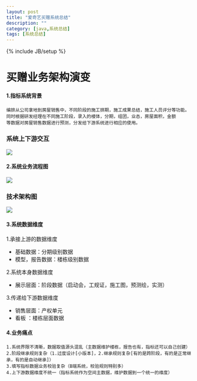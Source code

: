 ```yaml
---
layout: post
title: "爱奇艺买赠系统总结"
description: ""
category: [java,系统总结]
tags: [系统总结]
---
```

{% include JB/setup %}

# 买赠业务架构演变

#### 1.指标系统背景

```
编排从公司拿地到房屋销售中，不同阶段的施工排期，施工成果总结，施工人员评分等功能。
同时根据研发经理在不同施工阶段，录入的楼体，分期，组团，业态，房屋面积，金额
等数据对房屋销售数据进行预测，分发给下游系统进行相应的使用。
```


### 系统上下游交互
![](https://img.picgo.net/2024/06/16/image96aa5e6105e9d2e5.png)

#### 2.系统业务流程图

![](https://img.picgo.net/2024/06/16/image28ab52cefd82538b.png)

### 技术架构图
![](https://img.picgo.net/2024/06/16/image56a9c1443553c7e6.png)

#### 3.系统数据维度


1.承接上游的数据维度
* 基础数据：分期级别数据
* 模型，报告数据：楼栋级别数据

2.系统本身数据维度
* 展示层面：阶段数据（启动会，工规证，施工图，预测绘，实测）

3.传递给下游数据维度
* 销售层面：产权单元
* 看板 ：楼栋层面数据


#### 4.业务痛点

```
1.系统界限不清晰，数据取值源头混乱（主数据维护楼栋，报告也有，指标还可以自己创建）
2.阶段继承规则复杂（1.过度设计[小版本]，2.继承规则复杂[有的是跨阶段，有的是正常继承，有的是自动继承]）
3.填写指标数据业务校验复杂（B端系统，校验规则特别多）
4.上下游数据维度不统一（指标系统作为空间主数据，维护数据到一个统一的维度）
```


